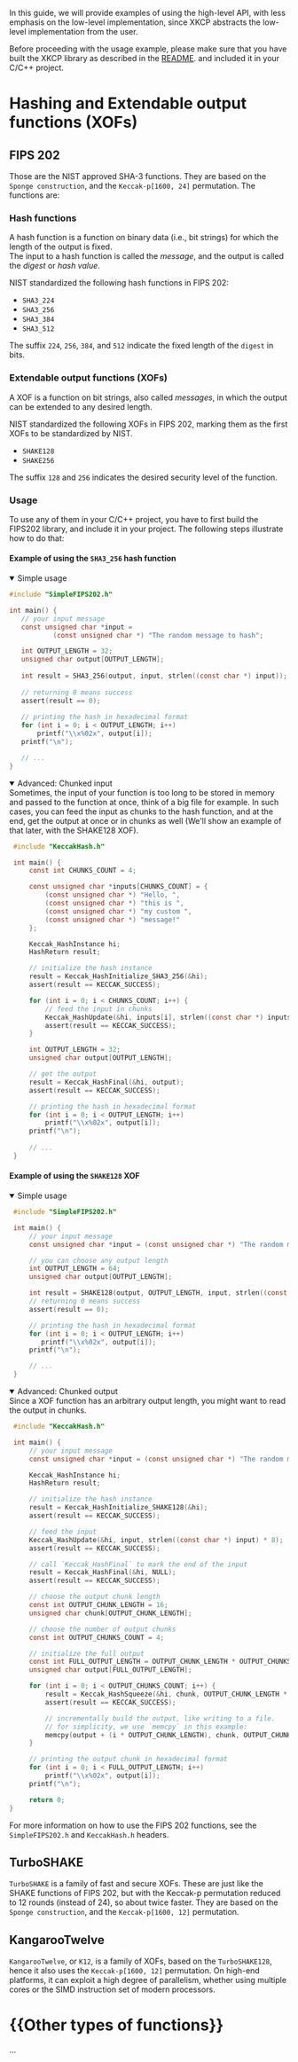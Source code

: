 In this guide, we will provide examples of using the high-level API, with less emphasis on 
the low-level implementation, since XKCP abstracts the low-level implementation from the user.

Before proceeding with the usage example, please make sure that you have built the XKCP library as described in the [README](../README.md).
and included it in your C/C++ project.

# Hashing and Extendable output functions (XOFs)

## FIPS 202
Those are the NIST approved SHA-3 functions. They are based on the `Sponge construction`, and the `Keccak-p[1600, 24]` permutation.
The functions are:

### Hash functions
A hash function is a function on binary data (i.e., bit strings) for which the length of the output is fixed. <br> 
The input to a hash function is called the _message_, and the output is called the _digest_ or _hash value_. 

NIST standardized the following hash functions in FIPS 202:
- `SHA3_224`
- `SHA3_256`
- `SHA3_384`
- `SHA3_512`

The suffix `224`, `256`, `384`, and `512` indicate the fixed length of the `digest` in bits.

### Extendable output functions (XOFs)
A XOF is a function on bit strings, also called _messages_, in which the output can be extended to any desired length. <br>

NIST standardized the following XOFs in FIPS 202, marking them as the first XOFs to be standardized by NIST.
- `SHAKE128`
- `SHAKE256`

The suffix `128` and `256` indicates the desired security level of the function.

### Usage

To use any of them in your C/C++ project, you have to first build the FIPS202 library, and include it in your project.
The following steps illustrate how to do that:

#### Example of using the `SHA3_256` hash function
    
<details open>
    <summary>Simple usage</summary>

   ```c
   #include "SimpleFIPS202.h"

   int main() {
      // your input message
      const unsigned char *input = 
              (const unsigned char *) "The random message to hash";

      int OUTPUT_LENGTH = 32;
      unsigned char output[OUTPUT_LENGTH];
      
      int result = SHA3_256(output, input, strlen((const char *) input));
      
      // returning 0 means success
      assert(result == 0);
      
      // printing the hash in hexadecimal format
      for (int i = 0; i < OUTPUT_LENGTH; i++)
          printf("\\x%02x", output[i]);
      printf("\n");

      // ...
   }
   ```
</details>

<details open>
    <summary>Advanced: Chunked input</summary>
    Sometimes, the input of your function is too long to be stored in memory and passed to the function at once, 
    think of a big file for example. In such cases, you can feed the input as chunks to the hash function, and at the end, 
    get the output at once or in chunks as well (We'll show an example of that later, with the SHAKE128 XOF).
    
   ```c
    #include "KeccakHash.h"

    int main() {
        const int CHUNKS_COUNT = 4;

        const unsigned char *inputs[CHUNKS_COUNT] = {
            (const unsigned char *) "Hello, ",
            (const unsigned char *) "this is ",
            (const unsigned char *) "my custom ",
            (const unsigned char *) "message!"
        };

        Keccak_HashInstance hi;
        HashReturn result;

        // initialize the hash instance
        result = Keccak_HashInitialize_SHA3_256(&hi);
        assert(result == KECCAK_SUCCESS);

        for (int i = 0; i < CHUNKS_COUNT; i++) {
            // feed the input in chunks
            Keccak_HashUpdate(&hi, inputs[i], strlen((const char *) inputs[i]) * 8);
            assert(result == KECCAK_SUCCESS);
        }

        int OUTPUT_LENGTH = 32;
        unsigned char output[OUTPUT_LENGTH];

        // get the output
        result = Keccak_HashFinal(&hi, output);
        assert(result == KECCAK_SUCCESS);

        // printing the hash in hexadecimal format
        for (int i = 0; i < OUTPUT_LENGTH; i++)
            printf("\\x%02x", output[i]);
        printf("\n"); 
        
        // ...
    }
   ```
</details>

#### Example of using the `SHAKE128` XOF

<details open>
   <summary>Simple usage</summary>

   ```c
    #include "SimpleFIPS202.h"

    int main() {
        // your input message
        const unsigned char *input = (const unsigned char *) "The random message to hash";

        // you can choose any output length
        int OUTPUT_LENGTH = 64;
        unsigned char output[OUTPUT_LENGTH];

        int result = SHAKE128(output, OUTPUT_LENGTH, input, strlen((const char *) input));
        // returning 0 means success
        assert(result == 0);

        // printing the hash in hexadecimal format
        for (int i = 0; i < OUTPUT_LENGTH; i++)
           printf("\\x%02x", output[i]);
        printf("\n");

        // ...
    }
   ```
</details>

<details open>
    <summary>Advanced: Chunked output</summary>
    Since a XOF function has an arbitrary output length, you might want to read the output in chunks.
    
   ```c
    #include "KeccakHash.h"

    int main() {
        // your input message
        const unsigned char *input = (const unsigned char *) "The random message to hash";

        Keccak_HashInstance hi;
        HashReturn result;

        // initialize the hash instance
        result = Keccak_HashInitialize_SHAKE128(&hi);
        assert(result == KECCAK_SUCCESS);

        // feed the input
        Keccak_HashUpdate(&hi, input, strlen((const char *) input) * 8);
        assert(result == KECCAK_SUCCESS);

        // call `Keccak_HashFinal` to mark the end of the input
        result = Keccak_HashFinal(&hi, NULL);
        assert(result == KECCAK_SUCCESS);

        // choose the output chunk length
        const int OUTPUT_CHUNK_LENGTH = 16;
        unsigned char chunk[OUTPUT_CHUNK_LENGTH];

        // choose the number of output chunks
        const int OUTPUT_CHUNKS_COUNT = 4;

        // initialize the full output
        const int FULL_OUTPUT_LENGTH = OUTPUT_CHUNK_LENGTH * OUTPUT_CHUNKS_COUNT;
        unsigned char output[FULL_OUTPUT_LENGTH];

        for (int i = 0; i < OUTPUT_CHUNKS_COUNT; i++) {
            result = Keccak_HashSqueeze(&hi, chunk, OUTPUT_CHUNK_LENGTH * 8);
            assert(result == KECCAK_SUCCESS);

            // incrementally build the output, like writing to a file.
            // for simplicity, we use `memcpy` in this example:
            memcpy(output + (i * OUTPUT_CHUNK_LENGTH), chunk, OUTPUT_CHUNK_LENGTH);
        }

        // printing the output chunk in hexadecimal format
        for (int i = 0; i < FULL_OUTPUT_LENGTH; i++)
            printf("\\x%02x", output[i]);
        printf("\n");

        return 0;
}
   ```

</details>

For more information on how to use the FIPS 202 functions, see the `SimpleFIPS202.h` and `KeccakHash.h` headers.

## TurboSHAKE
`TurboSHAKE` is a family of fast and secure XOFs. These are just like the SHAKE functions of FIPS 202, but with the 
Keccak-p permutation reduced to 12 rounds (instead of 24), so about twice faster. 
They are based on the `Sponge construction`, and the `Keccak-p[1600, 12]` permutation.

[//]: # (TODO: add example)

## KangarooTwelve
`KangarooTwelve`, or `K12`, is a family of XOFs, based on the `TurboSHAKE128`, hence it also uses the `Keccak-p[1600, 12]` permutation.
On high-end platforms, it can exploit a high degree of parallelism, whether using multiple cores or the SIMD instruction set of modern processors.

[//]: # (TODO: add example)

# {{Other types of functions}}

...